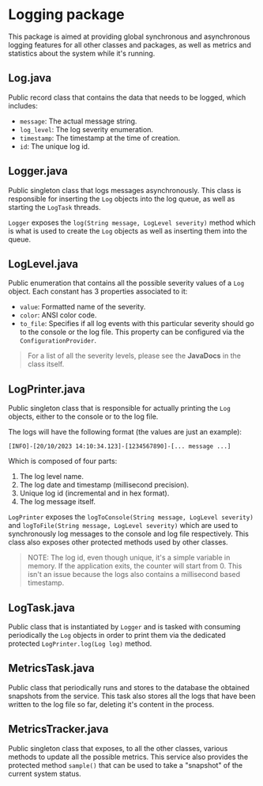 # Logging package
This package is aimed at providing global synchronous and asynchronous logging features for all other classes and packages, as well as metrics and statistics about the system while it's running.

## Log.java
Public record class that contains the data that needs to be logged, which includes:

- `message`: The actual message string.
- `log_level`: The log severity enumeration.
- `timestamp`: The timestamp at the time of creation.
- `id`: The unique log id.

## Logger.java
Public singleton class that logs messages asynchronously. This class is responsible for inserting the `Log` objects into the log queue, as well as starting the `LogTask` threads.

`Logger` exposes the `log(String message, LogLevel severity)` method which is what is used to create the `Log` objects as well as inserting them into the queue.

## LogLevel.java
Public enumeration that contains all the possible severity values of a `Log` object. Each constant has 3 properties associated to it:

- `value`: Formatted name of the severity.
- `color`: ANSI color code.
- `to_file`: Specifies if all log events with this particular severity should go to the console or the log file. This property can be configured via the `ConfigurationProvider`.

> For a list of all the severity levels, please see the **JavaDocs** in the class itself.

## LogPrinter.java
Public singleton class that is responsible for actually printing the `Log` objects, either to the console or to the log file.

The logs will have the following format (the values are just an example):

    [INFO]-[20/10/2023 14:10:34.123]-[1234567890]-[... message ...]

Which is composed of four parts:

1. The log level name.
2. The log date and timestamp (millisecond precision).
3. Unique log id (incremental and in hex format).
4. The log message itself.

`LogPrinter` exposes the `logToConsole(String message, LogLevel severity)` and `logToFile(String message, LogLevel severity)` which are used to synchronously log messages to the console and log file respectively. This class also exposes other protected methods used by other classes.

> NOTE: The log id, even though unique, it's a simple variable in memory. If the application exits, the counter will start from 0. This isn't an issue because the logs also contains a millisecond based timestamp.

## LogTask.java
Public class that is instantiated by `Logger` and is tasked with consuming periodically the `Log` objects in order to print them via the dedicated protected `LogPrinter.log(Log log)` method.

## MetricsTask.java
Public class that periodically runs and stores to the database the obtained snapshots from the service. This task also stores all the logs that have been written to the log file so far, deleting it's content in the process.

## MetricsTracker.java
Public singleton class that exposes, to all the other classes, various methods to update all the possible metrics. This service also provides the  protected method `sample()` that can be used to take a "snapshot" of the current system status.
